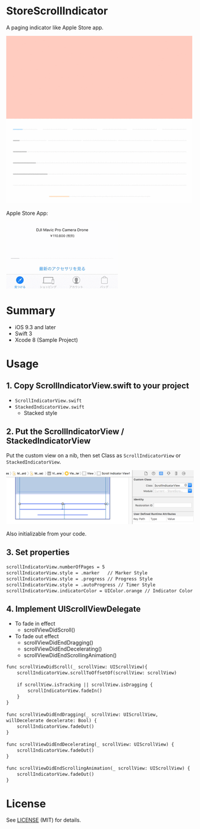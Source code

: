# StoreScrollIndicator
A paging indicator like Apple Store app.

![](images/sample.gif)


Apple Store App:

![](images/applestore.gif)

# Summary

- iOS 9.3 and later
- Swift 3
- Xcode 8 (Sample Project)

# Usage

## 1. Copy ScrollIndicatorView.swift to your project

- `ScrollIndicatorView.swift`
- `StackedIndicatorView.swift`
	- Stacked style

## 2. Put the ScrollIndicatorView / StackedIndicatorView

Put the custom view on a nib, then set Class as `ScrollIndicatorView` or `StackedIndicatorView`.

<img width=746 src="images/2.png" >

Also initializable from your code.

## 3. Set properties

```
scrollIndicatorView.numberOfPages = 5
scrollIndicatorView.style = .marker   // Marker Style
scrollIndicatorView.style = .progress // Progress Style
scrollIndicatorView.style = .autoProgress // Timer Style
scrollIndicatorView.indicatorColor = UIColor.orange // Indicator Color
```

## 4. Implement UIScrollViewDelegate

- To fade in effect
	- scrollViewDidScroll()
- To fade out effect
	- scrollViewDidEndDragging()
	- scrollViewDidEndDecelerating()
	- scrollViewDidEndScrollingAnimation()

```
func scrollViewDidScroll(_ scrollView: UIScrollView){
	scrollIndicatorView.scrollToOffsetOf(scrollView: scrollView)
	
	if scrollView.isTracking || scrollView.isDragging {
		scrollIndicatorView.fadeIn()
	}
}

func scrollViewDidEndDragging(_ scrollView: UIScrollView, willDecelerate decelerate: Bool) {
	scrollIndicatorView.fadeOut()
}

func scrollViewDidEndDecelerating(_ scrollView: UIScrollView) {
	scrollIndicatorView.fadeOut()
}

func scrollViewDidEndScrollingAnimation(_ scrollView: UIScrollView) {
	scrollIndicatorView.fadeOut()
}
```

# License

See [LICENSE](LICENSE) (MIT) for details. 